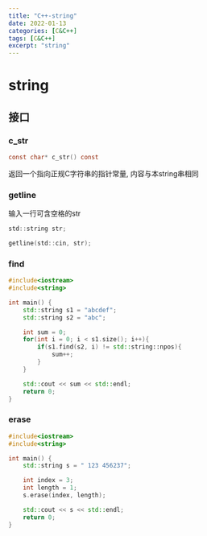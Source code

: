 ```yaml
---
title: "C++-string"
date: 2022-01-13
categories: [C&C++]
tags: [C&C++]
excerpt: "string"
---
```


# string

## 接口

### c_str

```c
const char* c_str() const
```

返回一个指向正规C字符串的指针常量, 内容与本string串相同

### getline

输入一行可含空格的str

```c
std::string str;

getline(std::cin, str);
```

### find

```c++
#include<iostream>
#include<string>

int main() {
    std::string s1 = "abcdef";
    std::string s2 = "abc";

    int sum = 0;
    for(int i = 0; i < s1.size(); i++){
        if(s1.find(s2, i) != std::string::npos){
            sum++;
        }
    }

    std::cout << sum << std::endl;
    return 0;
}
```

### erase

```c++
#include<iostream>
#include<string>

int main() {
    std::string s = " 123 456237";

    int index = 3;
    int length = 1;
    s.erase(index, length);

    std::cout << s << std::endl;
    return 0;
}
```